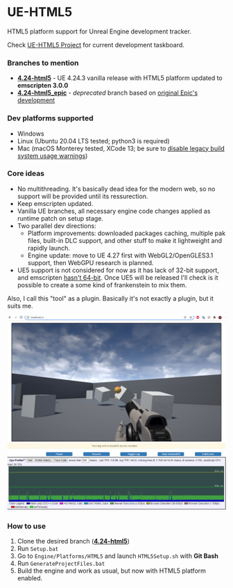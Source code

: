 # UE-HTML5

HTML5 platform support for Unreal Engine development tracker.

Check [UE-HTML5 Project](https://github.com/users/ufna/projects/1/) for current development taskboard.

### Branches to mention

* **[4.24-html5](https://github.com/ufna/UnrealEngine/tree/4.24-html5)** - UE 4.24.3 vanilla release with HTML5 platform updated to **emscripten 3.0.0**
* **[4.24-html5_epic](https://github.com/ufna/UnrealEngine/tree/4.24-html5_epic)** - _deprecated_ branch based on [original Epic's development](https://github.com/UnrealEngineHTML5/Documentation)

### Dev platforms supported

* Windows
* Linux (Ubuntu 20.04 LTS tested; python3 is required)
* Mac (macOS Monterey tested, XCode 13; be sure to [disable legacy build system usage warnings](https://gyazo.com/eb7bd9a36930af8f5598c10f36eb7b9f))

### Core ideas

* No multithreading. It's basically dead idea for the modern web, so no support will be provided until its ressurection.
* Keep emscripten updated.
* Vanilla UE branches, all necessary engine code changes applied as runtime patch on setup stage.
* Two parallel dev directions: 
  * Platform improvements: downloaded packages caching, multiple pak files, built-in DLC support, and other stuff to make it lightweight and rapidly launch.
  * Engine update: move to UE 4.27 first with WebGL2/OpenGLES3.1 support, then WebGPU research is planned.
* UE5 support is not considered for now as it has lack of 32-bit support, and emscripten [hasn't 64-bit](https://github.com/emscripten-core/emscripten/issues/12087). Once UE5 will be released I'll check is it possible to create a some kind of frankenstein to mix them.

Also, I call this "tool" as a plugin. Basically it's not exactly a plugin, but it suits me.


![SCREENSHOT](Documentation/SCREENSHOT.jpg)

### How to use

1. Clone the desired branch (**[4.24-html5](https://github.com/ufna/UnrealEngine/tree/4.24-html5)**)
2. Run `Setup.bat`
3. Go to `Engine/Platforms/HTML5` and launch `HTML5Setup.sh` with **Git Bash**
4. Run `GenerateProjectFiles.bat`
5. Build the engine and work as usual, but now with HTML5 platform enabled.

